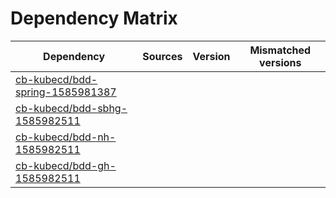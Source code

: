 # Dependency Matrix

Dependency | Sources | Version | Mismatched versions
---------- | ------- | ------- | -------------------
[cb-kubecd/bdd-spring-1585981387](https://github.com/cb-kubecd/bdd-spring-1585981387.git) |  | []() | 
[cb-kubecd/bdd-sbhg-1585982511](https://github.com/cb-kubecd/bdd-sbhg-1585982511.git) |  | []() | 
[cb-kubecd/bdd-nh-1585982511](https://github.com/cb-kubecd/bdd-nh-1585982511.git) |  | []() | 
[cb-kubecd/bdd-gh-1585982511](https://github.com/cb-kubecd/bdd-gh-1585982511.git) |  | []() | 
